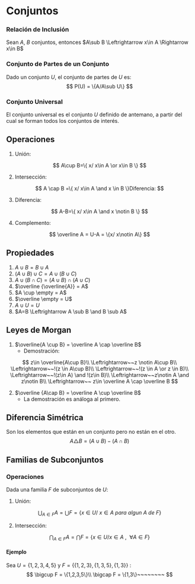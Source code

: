 # Conjuntos

### Relación de Inclusión

Sean $A$, $B$ conjuntos, entonces $A\sub B \Leftrightarrow x\in A \Rightarrow x\in B$

### Conjunto de Partes de un Conjunto

Dado un conjunto $U$, el conjunto de partes de $U$ es:
$$
P(U) = \{A/A\sub U\}
$$

### Conjunto Universal

El conjunto universal es el conjunto $U$ definido de antemano, a partir del cual se forman todos los conjuntos de interés.

## Operaciones

1. Unión:

$$
A\cup B=\{ x/ x\in A \or x\in B \}
$$

2. Intersección:

$$
A \cap B =\{ x/ x\in A \and x \in B  \}Diferencia:
$$

3. Diferencia:

$$
A-B=\{ x/ x\in A \and x \notin B \}
$$

4. Complemento:

$$
\overline A = U-A = \{x/ x\notin A\}
$$

## Propiedades

1. $A\cup B = B\cup A$
2. $(A\cup B)\cup C = A\cup (B\cup C)$
3. $A\cup (B\cap C) = (A \cup B )\cap (A\cup C)$
4. $\overline {\overline{A}} = A$
5. $A \cup \empty = A$
6. $\overline \empty = U$
7. $A \cup U = U$
8. $A=B \Leftrightarrow A \sub B \and B \sub A$

## Leyes de Morgan

1. $\overline{A \cup B} = \overline A \cap \overline B$
   - Demostración:

$$
z\in \overline{A\cup B}\\
\Leftrightarrow~~z \notin A\cup B\\
\Leftrightarrow~~!(z \in A\cup B)\\
\Leftrightarrow~~!(z \in A \or z \in B)\\
\Leftrightarrow~~!(z\in A) \and !(z\in B)\\
\Leftrightarrow~~z\notin A \and z\notin B\\
\Leftrightarrow~~ z\in \overline A \cap \overline B
$$



2. $\overline {A\cap B} = \overline A \cup  \overline B$
   - La demostración es análoga al primero.

## Diferencia Simétrica

Son los elementos que están en un conjunto pero no están en el otro.
$$
A \triangle B= (A\cup B)-(A\cap B)
$$

## Familias de Subconjuntos

### Operaciones

Dada una familia $F$ de subconjuntos de  $U$:

1. Unión:

$$
\bigcup_{A\in F}A = \bigcup F=\{ x\in U/~x\in A~para~algun~A ~de~F \}
$$

2. Intersección:

$$
\bigcap_{A\in F}A = \bigcap F = \{x\in U / x\in A~,~~\forall A\in F\}
$$

#### Ejemplo

Sea $U=\{1,2,3,4,5\}$ y $F = \{\{1,2,3\}, \{1,3,5\},\{1,3\}\}$ :
$$
\bigcup F = \{1,2,3,5\}\\
\bigcap F = \{1,3\}~~~~~~~~
$$


